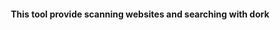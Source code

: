 <html>
<head>
    <meta charset="UTF-8" />
</head>
<body>
<!-- Version 1.1 -->
<h4 align="center">
This tool provide scanning websites and searching with dork
</h4>
<table
</body>
</html>
